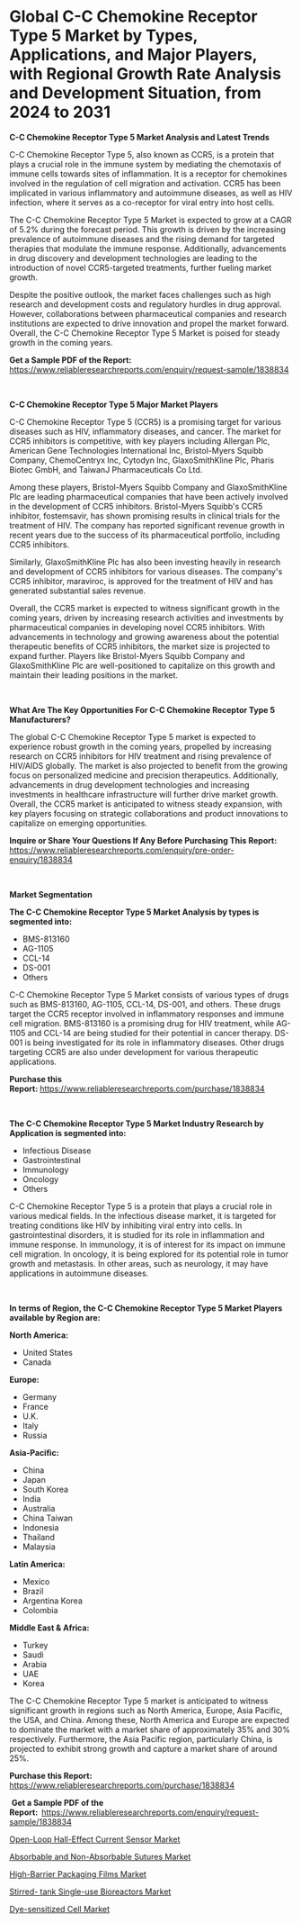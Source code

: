 <p><h1>Global C-C Chemokine Receptor Type 5 Market by Types, Applications, and Major Players, with Regional Growth Rate Analysis and Development Situation, from 2024 to 2031</h1></p><p><strong>C-C Chemokine Receptor Type 5 Market Analysis and Latest Trends</strong></p>
<p><p>C-C Chemokine Receptor Type 5, also known as CCR5, is a protein that plays a crucial role in the immune system by mediating the chemotaxis of immune cells towards sites of inflammation. It is a receptor for chemokines involved in the regulation of cell migration and activation. CCR5 has been implicated in various inflammatory and autoimmune diseases, as well as HIV infection, where it serves as a co-receptor for viral entry into host cells.</p><p>The C-C Chemokine Receptor Type 5 Market is expected to grow at a CAGR of 5.2% during the forecast period. This growth is driven by the increasing prevalence of autoimmune diseases and the rising demand for targeted therapies that modulate the immune response. Additionally, advancements in drug discovery and development technologies are leading to the introduction of novel CCR5-targeted treatments, further fueling market growth.</p><p>Despite the positive outlook, the market faces challenges such as high research and development costs and regulatory hurdles in drug approval. However, collaborations between pharmaceutical companies and research institutions are expected to drive innovation and propel the market forward. Overall, the C-C Chemokine Receptor Type 5 Market is poised for steady growth in the coming years.</p></p>
<p><strong>Get a Sample PDF of the Report:&nbsp;</strong> <a href="https://www.reliableresearchreports.com/enquiry/request-sample/1838834">https://www.reliableresearchreports.com/enquiry/request-sample/1838834</a></p>
<p>&nbsp;</p>
<p><strong>C-C Chemokine Receptor Type 5 Major Market Players</strong></p>
<p><p>C-C Chemokine Receptor Type 5 (CCR5) is a promising target for various diseases such as HIV, inflammatory diseases, and cancer. The market for CCR5 inhibitors is competitive, with key players including Allergan Plc, American Gene Technologies International Inc, Bristol-Myers Squibb Company, ChemoCentryx Inc, Cytodyn Inc, GlaxoSmithKline Plc, Pharis Biotec GmbH, and TaiwanJ Pharmaceuticals Co Ltd.</p><p>Among these players, Bristol-Myers Squibb Company and GlaxoSmithKline Plc are leading pharmaceutical companies that have been actively involved in the development of CCR5 inhibitors. Bristol-Myers Squibb's CCR5 inhibitor, fostemsavir, has shown promising results in clinical trials for the treatment of HIV. The company has reported significant revenue growth in recent years due to the success of its pharmaceutical portfolio, including CCR5 inhibitors.</p><p>Similarly, GlaxoSmithKline Plc has also been investing heavily in research and development of CCR5 inhibitors for various diseases. The company's CCR5 inhibitor, maraviroc, is approved for the treatment of HIV and has generated substantial sales revenue.</p><p>Overall, the CCR5 market is expected to witness significant growth in the coming years, driven by increasing research activities and investments by pharmaceutical companies in developing novel CCR5 inhibitors. With advancements in technology and growing awareness about the potential therapeutic benefits of CCR5 inhibitors, the market size is projected to expand further. Players like Bristol-Myers Squibb Company and GlaxoSmithKline Plc are well-positioned to capitalize on this growth and maintain their leading positions in the market.</p></p>
<p>&nbsp;</p>
<p><strong>What Are The Key Opportunities For C-C Chemokine Receptor Type 5 Manufacturers?</strong></p>
<p><p>The global C-C Chemokine Receptor Type 5 market is expected to experience robust growth in the coming years, propelled by increasing research on CCR5 inhibitors for HIV treatment and rising prevalence of HIV/AIDS globally. The market is also projected to benefit from the growing focus on personalized medicine and precision therapeutics. Additionally, advancements in drug development technologies and increasing investments in healthcare infrastructure will further drive market growth. Overall, the CCR5 market is anticipated to witness steady expansion, with key players focusing on strategic collaborations and product innovations to capitalize on emerging opportunities.</p></p>
<p><strong>Inquire or Share Your Questions If Any Before Purchasing This Report:</strong> <a href="https://www.reliableresearchreports.com/enquiry/pre-order-enquiry/1838834">https://www.reliableresearchreports.com/enquiry/pre-order-enquiry/1838834</a></p>
<p>&nbsp;</p>
<p><strong>Market Segmentation</strong></p>
<p><strong>The C-C Chemokine Receptor Type 5 Market Analysis by types is segmented into:</strong></p>
<p><ul><li>BMS-813160</li><li>AG-1105</li><li>CCL-14</li><li>DS-001</li><li>Others</li></ul></p>
<p><p>C-C Chemokine Receptor Type 5 Market consists of various types of drugs such as BMS-813160, AG-1105, CCL-14, DS-001, and others. These drugs target the CCR5 receptor involved in inflammatory responses and immune cell migration. BMS-813160 is a promising drug for HIV treatment, while AG-1105 and CCL-14 are being studied for their potential in cancer therapy. DS-001 is being investigated for its role in inflammatory diseases. Other drugs targeting CCR5 are also under development for various therapeutic applications.</p></p>
<p><strong>Purchase this Report:&nbsp;</strong><a href="https://www.reliableresearchreports.com/purchase/1838834">https://www.reliableresearchreports.com/purchase/1838834</a></p>
<p>&nbsp;</p>
<p><strong>The C-C Chemokine Receptor Type 5 Market Industry Research by Application is segmented into:</strong></p>
<p><ul><li>Infectious Disease</li><li>Gastrointestinal</li><li>Immunology</li><li>Oncology</li><li>Others</li></ul></p>
<p><p>C-C Chemokine Receptor Type 5 is a protein that plays a crucial role in various medical fields. In the infectious disease market, it is targeted for treating conditions like HIV by inhibiting viral entry into cells. In gastrointestinal disorders, it is studied for its role in inflammation and immune response. In immunology, it is of interest for its impact on immune cell migration. In oncology, it is being explored for its potential role in tumor growth and metastasis. In other areas, such as neurology, it may have applications in autoimmune diseases.</p></p>
<p>&nbsp;</p>
<p><strong>In terms of Region, the C-C Chemokine Receptor Type 5 Market Players available by Region are:</strong></p>
<p>
    <p> <strong> North America: </strong>
        <ul>
            <li>United States</li>
            <li>Canada</li>
        </ul>
        </p> 
    <p> <strong> Europe: </strong>
        <ul>
            <li>Germany</li>
            <li>France</li>
            <li>U.K.</li>
            <li>Italy</li>
            <li>Russia</li>
        </ul>
        </p> 
    <p> <strong> Asia-Pacific: </strong>
        <ul>
            <li>China</li>
            <li>Japan</li>
            <li>South Korea</li>
            <li>India</li>
            <li>Australia</li>
            <li>China Taiwan</li>
            <li>Indonesia</li>
            <li>Thailand</li>
            <li>Malaysia</li>
        </ul>
        </p> 
    <p> <strong> Latin America: </strong>
        <ul>
            <li>Mexico</li>
            <li>Brazil</li>
            <li>Argentina Korea</li>
            <li>Colombia</li>
        </ul>
        </p> 
    <p> <strong> Middle East & Africa: </strong>
        <ul>
            <li>Turkey</li>
            <li>Saudi</li>
            <li>Arabia</li>
            <li>UAE</li>
            <li>Korea</li>
        </ul>
    </p>
    </p>
<p><p>The C-C Chemokine Receptor Type 5 market is anticipated to witness significant growth in regions such as North America, Europe, Asia Pacific, the USA, and China. Among these, North America and Europe are expected to dominate the market with a market share of approximately 35% and 30% respectively. Furthermore, the Asia Pacific region, particularly China, is projected to exhibit strong growth and capture a market share of around 25%.</p></p>
<p><strong>Purchase this Report: </strong><a href="https://www.reliableresearchreports.com/purchase/1838834">https://www.reliableresearchreports.com/purchase/1838834</a></p>
<p>&nbsp;<strong>Get a Sample PDF of the Report:&nbsp;&nbsp;</strong><a href="https://www.reliableresearchreports.com/enquiry/request-sample/1838834">https://www.reliableresearchreports.com/enquiry/request-sample/1838834</a></p>
<p><strong></strong></p>
<p><p><a href="https://github.com/suaretopek9/Market-Research-Report-List-1/blob/main/open-loop-hall-effect-current-sensor-market.md">Open-Loop Hall-Effect Current Sensor Market</a></p><p><a href="https://github.com/moyahfrancoestellec51j635wcx/Market-Research-Report-List-1/blob/main/absorbable-and-non-absorbable-sutures-market.md">Absorbable and Non-Absorbable Sutures Market</a></p><p><a href="https://github.com/dringals/Market-Research-Report-List-3/blob/main/high-barrier-packaging-films-market.md">High-Barrier Packaging Films Market</a></p><p><a href="https://github.com/mharielmesa/Market-Research-Report-List-2/blob/main/stirred-tank-single-use-bioreactors-market.md">Stirred- tank Single-use Bioreactors Market</a></p><p><a href="https://github.com/lbird53714/Market-Research-Report-List-3/blob/main/dye-sensitized-cell-market.md">Dye-sensitized Cell Market</a></p></p>